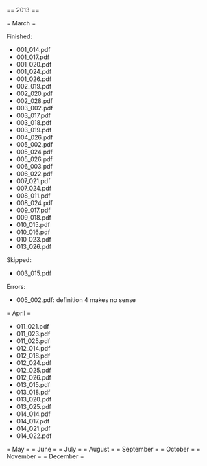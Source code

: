  == 2013 ==
 
 = March =

Finished:
 
- 001_014.pdf
- 001_017.pdf
- 001_020.pdf
- 001_024.pdf
- 001_026.pdf
- 002_019.pdf
- 002_020.pdf
- 002_028.pdf
- 003_002.pdf
- 003_017.pdf
- 003_018.pdf
- 003_019.pdf
- 004_026.pdf
- 005_002.pdf
- 005_024.pdf
- 005_026.pdf
- 006_003.pdf
- 006_022.pdf
- 007_021.pdf
- 007_024.pdf
- 008_011.pdf
- 008_024.pdf
- 009_017.pdf
- 009_018.pdf
- 010_015.pdf
- 010_016.pdf
- 010_023.pdf
- 013_026.pdf

Skipped:

- 003_015.pdf

Errors:

- 005_002.pdf: definition 4 makes no sense

 = April =
 
 - 011_021.pdf
 - 011_023.pdf
 - 011_025.pdf
 - 012_014.pdf
 - 012_018.pdf
 - 012_024.pdf
 - 012_025.pdf
 - 012_026.pdf
 - 013_015.pdf
 - 013_018.pdf
 - 013_020.pdf
 - 013_025.pdf
 - 014_014.pdf
 - 014_017.pdf
 - 014_021.pdf
 - 014_022.pdf


 = May =
 = June =
 = July =
 = August =
 = September =
 = October =
 = November =
 = December =
